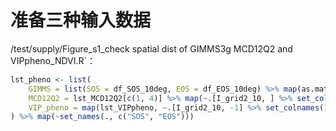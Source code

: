 # 准备三种输入数据

/test/supply/Figure_s1_check spatial dist of GIMMS3g MCD12Q2 and VIPpheno_NDVI.R`：

```R
lst_pheno <- list(
    GIMMS = list(SOS = df_SOS_10deg, EOS = df_EOS_10deg) %>% map(as.matrix),
    MCD12Q2 = lst_MCD12Q2[c(1, 4)] %>% map(~.[I_grid2_10, ] %>% set_colnames(2001:2014)),
    VIP_pheno = map(lst_VIPpheno, ~.[I_grid2_10, -1] %>% set_colnames(1982:2014))
) %>% map(~set_names(., c("SOS", "EOS")))
```
